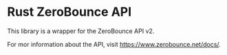 # Rust ZeroBounce API

This library is a wrapper for the ZeroBounce API v2.

For mor information about the API, visit https://www.zerobounce.net/docs/.

